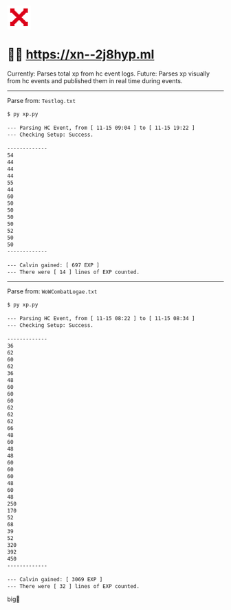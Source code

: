 ![](https://github.com/calvinmorett/img/blob/main/hcxp.gif)

# 🍿👻 https://xn--2j8hyp.ml
Currently: Parses total xp from hc event logs. 
Future: Parses xp visually from hc events and published them in real time during events. 

---

Parse from: `Testlog.txt`

```
$ py xp.py

--- Parsing HC Event, from [ 11-15 09:04 ] to [ 11-15 19:22 ]
--- Checking Setup: Success.

-------------
54
44
44
44
55
44
60
50
50
50
50
52
50
50
-------------

--- Calvin gained: [ 697 EXP ]
--- There were [ 14 ] lines of EXP counted.
```
---

Parse from: `WoWCombatLogae.txt`

```
$ py xp.py

--- Parsing HC Event, from [ 11-15 08:22 ] to [ 11-15 08:34 ]
--- Checking Setup: Success.

-------------
36
62
60
62
36
48
60
60
60
62
62
62
66
48
60
48
48
60
60
60
48
60
48
250
170
52
68
39
52
320
392
450
-------------

--- Calvin gained: [ 3069 EXP ]
--- There were [ 32 ] lines of EXP counted.
```

big🧠 
